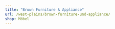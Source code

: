 ```yaml
---
title: "Brown Furniture & Appliance"
url: /west-plains/brown-furniture-und-appliance/
shop: Möbel
---
```

